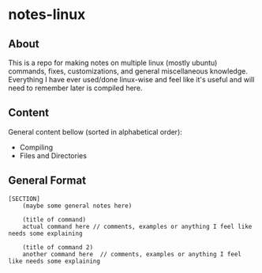 # notes-linux

## About

This is a repo for making notes on multiple linux (mostly ubuntu) commands, fixes, customizations, and general miscellaneous knowledge. Everything I have ever used/done linux-wise and feel like it's useful and will need to remember later is compiled here.

## Content

General content bellow (sorted in alphabetical order):

* Compiling
* Files and Directories

## General Format
```
[SECTION]
    (maybe some general notes here)
    
    (title of command)
    actual command here // comments, examples or anything I feel like needs some explaining
    
    (title of command 2)
    another command here  // comments, examples or anything I feel like needs some explaining
```
